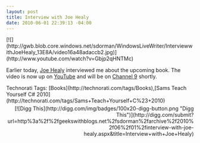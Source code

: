 ```yaml
---
layout: post
title: Interview with Joe Healy
date: 2010-06-01 22:39:13 -04:00
---
```


<div style="padding-bottom: 0px; margin: 0px; padding-left: 0px; padding-right: 0px; display: inline; float: none; padding-top: 0px" id="scid:5737277B-5D6D-4f48-ABFC-DD9C333F4C5D:7d13a4f4-ca2d-4e62-822b-409da8fd0ea1" class="wlWriterSmartContent"><div id="93e68f84-f4b5-4520-86b1-00e45a96ec96" style="margin: 0px; padding: 0px; display: inline;"><div>[![](http://gwb.blob.core.windows.net/sdorman/WindowsLiveWriter/InterviewwithJoeHealy_13E8A/video16a48adaccb2.jpg)](http://www.youtube.com/watch?v=Gbjp2qHNTMc)</div></div></div>  

Earlier today, [Joe Healy](http://devfish.net) interviewed me about the upcoming book. The video is now up on [YouTube](http://www.youtube.com/watch?v=Gbjp2qHNTMc) and will be on [Channel 9](http://channel9.msdn.com/tags/florida/) shortly.
  <div style="padding-bottom: 0px; margin: 0px; padding-left: 0px; padding-right: 0px; display: inline; float: none; padding-top: 0px" id="scid:0767317B-992E-4b12-91E0-4F059A8CECA8:73a9403f-6bdf-4d5c-9c2b-607bc3eb9f91" class="wlWriterSmartContent">Technorati Tags: [Books](http://technorati.com/tags/Books),[Sams Teach Yourself C# 2010](http://technorati.com/tags/Sams+Teach+Yourself+C%23+2010)</div><div class="wlWriterHeaderFooter" style="text-align:right; margin:0px; padding:4px 0px 4px 0px;">[![Digg This](http://digg.com/img/badges/100x20-digg-button.png "Digg This")](http://digg.com/submit?url=http%3a%2f%2fgeekswithblogs.net%2fsdorman%2farchive%2f2010%2f06%2f01%2finterview-with-joe-healy.aspx&title=Interview+with+Joe+Healy)</div>
